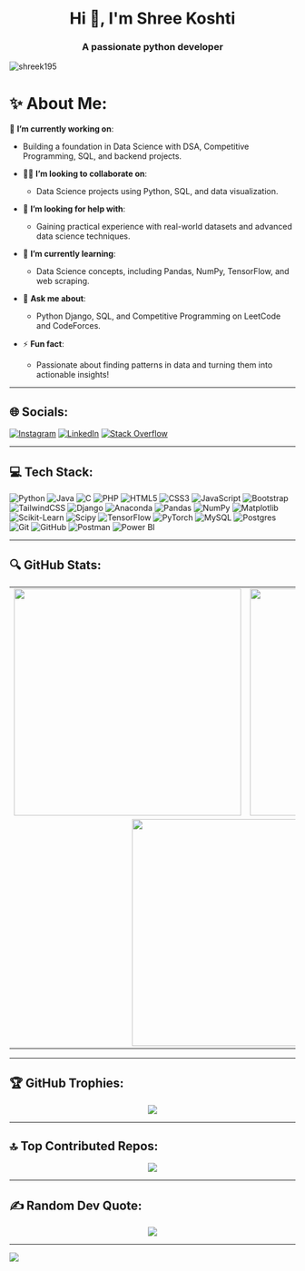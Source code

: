 <h1 align="center">Hi 👋, I'm Shree Koshti</h1>
<h3 align="center">A passionate python developer</h3>

<p align="left"> <img src="https://komarev.com/ghpvc/?username=shreek195&label=Profile%20views&color=0e75b6&style=flat" alt="shreek195" /> </p>

# ✨ About Me:

 🔭 **I’m currently working on**:
  - Building a foundation in Data Science with DSA, Competitive Programming, SQL, and backend projects.

- 👯‍♀️ **I’m looking to collaborate on**:
  - Data Science projects using Python, SQL, and data visualization.

- 🤝 **I’m looking for help with**:
  - Gaining practical experience with real-world datasets and advanced data science techniques.

- 🌱 **I’m currently learning**:
  - Data Science concepts, including Pandas, NumPy, TensorFlow, and web scraping.

- 💬 **Ask me about**:
  - Python Django, SQL, and Competitive Programming on LeetCode and CodeForces.

- ⚡ **Fun fact**:
  - Passionate about finding patterns in data and turning them into actionable insights!

---

## 🌐 Socials:
[![Instagram](https://img.shields.io/badge/Instagram-%23E4405F.svg?logo=Instagram&logoColor=white)](https://instagram.com/scr3am_sk) 
[![LinkedIn](https://img.shields.io/badge/LinkedIn-%230077B5.svg?logo=linkedin&logoColor=white)](https://linkedin.com/in/shree-koshti) 
[![Stack Overflow](https://img.shields.io/badge/-Stackoverflow-FE7A16?logo=stack-overflow&logoColor=white)](https://stackoverflow.com/users/14557305)

---

## 💻 Tech Stack:

![Python](https://img.shields.io/badge/python-3670A0?style=for-the-badge&logo=python&logoColor=ffdd54)
![Java](https://img.shields.io/badge/java-%23ED8B00.svg?style=for-the-badge&logo=openjdk&logoColor=white)
![C](https://img.shields.io/badge/c-%2300599C.svg?style=for-the-badge&logo=c&logoColor=white)
![PHP](https://img.shields.io/badge/php-%23777BB4.svg?style=for-the-badge&logo=php&logoColor=white)
![HTML5](https://img.shields.io/badge/html5-%23E34F26.svg?style=for-the-badge&logo=html5&logoColor=white)
![CSS3](https://img.shields.io/badge/css3-%231572B6.svg?style=for-the-badge&logo=css3&logoColor=white)
![JavaScript](https://img.shields.io/badge/javascript-%23323330.svg?style=for-the-badge&logo=javascript&logoColor=%23F7DF1E)
![Bootstrap](https://img.shields.io/badge/bootstrap-%238511FA.svg?style=for-the-badge&logo=bootstrap&logoColor=white)
![TailwindCSS](https://img.shields.io/badge/tailwindcss-%2338B2AC.svg?style=for-the-badge&logo=tailwind-css&logoColor=white)
![Django](https://img.shields.io/badge/django-%23092E20.svg?style=for-the-badge&logo=django&logoColor=white)
![Anaconda](https://img.shields.io/badge/Anaconda-%2344A833.svg?style=for-the-badge&logo=anaconda&logoColor=white)
![Pandas](https://img.shields.io/badge/pandas-%23150458.svg?style=for-the-badge&logo=pandas&logoColor=white)
![NumPy](https://img.shields.io/badge/numpy-%23013243.svg?style=for-the-badge&logo=numpy&logoColor=white)
![Matplotlib](https://img.shields.io/badge/Matplotlib-%23ffffff.svg?style=for-the-badge&logo=Matplotlib&logoColor=black)
![Scikit-Learn](https://img.shields.io/badge/scikit--learn-%23F7931E.svg?style=for-the-badge&logo=scikit-learn&logoColor=white)
![Scipy](https://img.shields.io/badge/SciPy-%230C55A5.svg?style=for-the-badge&logo=scipy&logoColor=white)
![TensorFlow](https://img.shields.io/badge/TensorFlow-%23FF6F00.svg?style=for-the-badge&logo=TensorFlow&logoColor=white)
![PyTorch](https://img.shields.io/badge/PyTorch-%23EE4C2C.svg?style=for-the-badge&logo=PyTorch&logoColor=white)
![MySQL](https://img.shields.io/badge/mysql-4479A1.svg?style=for-the-badge&logo=mysql&logoColor=white)
![Postgres](https://img.shields.io/badge/postgres-%23316192.svg?style=for-the-badge&logo=postgresql&logoColor=white)
![Git](https://img.shields.io/badge/git-%23F05033.svg?style=for-the-badge&logo=git&logoColor=white)
![GitHub](https://img.shields.io/badge/github-%23121011.svg?style=for-the-badge&logo=github&logoColor=white)
![Postman](https://img.shields.io/badge/Postman-FF6C37?style=for-the-badge&logo=postman&logoColor=white)
![Power BI](https://img.shields.io/badge/power_bi-F2C811?style=for-the-badge&logo=powerbi&logoColor=black)

---

## 🔍 GitHub Stats:

<table align="center" border="0" cellspacing="0" cellpadding="0">
  <tr>
    <td align="center">
      <img src="https://github-readme-stats.vercel.app/api?username=Shreek195&theme=codeSTACKr&hide_border=false&include_all_commits=true&count_private=true" width="400" />
    </td>
    <td align="center">
      <img src="https://github-readme-stats.vercel.app/api/top-langs/?username=Shreek195&theme=codeSTACKr&hide_border=false&include_all_commits=true&count_private=true&layout=compact" width="400" />
    </td>
  </tr>
  <tr>
    <td colspan="2" align="center">
      <img src="https://github-readme-streak-stats.herokuapp.com/?user=Shreek195&theme=codeSTACKr&hide_border=false" width="400" />
    </td>
  </tr>
</table>


---

## 🏆 GitHub Trophies:

<p align="center">
  <img src="https://github-profile-trophy.vercel.app/?username=Shreek195&theme=codeSTACKr&no-frame=true&no-bg=false&margin-w=4" />
</p>

---

## 🔝 Top Contributed Repos:

<p align="center">
  <img src="https://github-contributor-stats.vercel.app/api?username=Shreek195&limit=5&theme=codeSTACKr&combine_all_yearly_contributions=true" />
</p>

---

## ✍️ Random Dev Quote:

<p align="center">
  <img src="https://quotes-github-readme.vercel.app/api?type=horizontal&theme=radical" />
</p>

---

[![](https://visitcount.itsvg.in/api?id=Shreek195&icon=0&color=1)](https://visitcount.itsvg.in)

<!-- Proudly created with GPRM ( https://gprm.itsvg.in ) -->
